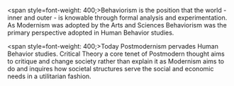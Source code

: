 <span style=font-weight: 400;>Behaviorism is the position that the world - inner and outer - is knowable through formal analysis and experimentation. As Modernism was adopted by the Arts and Sciences Behaviorism was the primary perspective adopted in Human Behavior studies.</span>

<span style=font-weight: 400;>Today Postmodernism pervades Human Behavior studies. Critical Theory a core tenet of Postmodern thought aims to critique and change society rather than explain it as Modernism aims to do and inquires how societal structures serve the social and economic needs in a utilitarian fashion.</span>